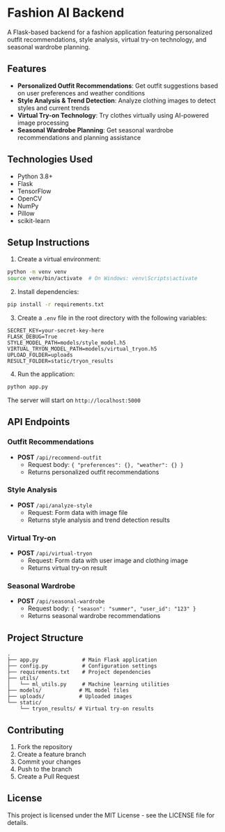 # Fashion AI Backend

A Flask-based backend for a fashion application featuring personalized outfit recommendations, style analysis, virtual try-on technology, and seasonal wardrobe planning.

## Features

- **Personalized Outfit Recommendations**: Get outfit suggestions based on user preferences and weather conditions
- **Style Analysis & Trend Detection**: Analyze clothing images to detect styles and current trends
- **Virtual Try-on Technology**: Try clothes virtually using AI-powered image processing
- **Seasonal Wardrobe Planning**: Get seasonal wardrobe recommendations and planning assistance

## Technologies Used

- Python 3.8+
- Flask
- TensorFlow
- OpenCV
- NumPy
- Pillow
- scikit-learn

## Setup Instructions

1. Create a virtual environment:
```bash
python -m venv venv
source venv/bin/activate  # On Windows: venv\Scripts\activate
```

2. Install dependencies:
```bash
pip install -r requirements.txt
```

3. Create a `.env` file in the root directory with the following variables:
```
SECRET_KEY=your-secret-key-here
FLASK_DEBUG=True
STYLE_MODEL_PATH=models/style_model.h5
VIRTUAL_TRYON_MODEL_PATH=models/virtual_tryon.h5
UPLOAD_FOLDER=uploads
RESULT_FOLDER=static/tryon_results
```

4. Run the application:
```bash
python app.py
```

The server will start on `http://localhost:5000`

## API Endpoints

### Outfit Recommendations
- **POST** `/api/recommend-outfit`
  - Request body: `{ "preferences": {}, "weather": {} }`
  - Returns personalized outfit recommendations

### Style Analysis
- **POST** `/api/analyze-style`
  - Request: Form data with image file
  - Returns style analysis and trend detection results

### Virtual Try-on
- **POST** `/api/virtual-tryon`
  - Request: Form data with user image and clothing image
  - Returns virtual try-on result

### Seasonal Wardrobe
- **POST** `/api/seasonal-wardrobe`
  - Request body: `{ "season": "summer", "user_id": "123" }`
  - Returns seasonal wardrobe recommendations

## Project Structure

```
.
├── app.py              # Main Flask application
├── config.py           # Configuration settings
├── requirements.txt    # Project dependencies
├── utils/
│   └── ml_utils.py     # Machine learning utilities
├── models/            # ML model files
├── uploads/           # Uploaded images
└── static/
    └── tryon_results/ # Virtual try-on results
```

## Contributing

1. Fork the repository
2. Create a feature branch
3. Commit your changes
4. Push to the branch
5. Create a Pull Request

## License

This project is licensed under the MIT License - see the LICENSE file for details.

